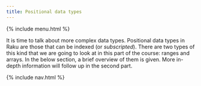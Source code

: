 ```yaml
---
title: Positional data types
---
```


{% include menu.html %}

It is time to talk about more complex data types. Positional data types in Raku are those that can be indexed (or _subscripted_). There are two types of this kind that we are going to look at in this part of the course: ranges and arrays. In the below section, a brief overview of them is given. More in-depth information will follow up in the second part.

{% include nav.html %}
